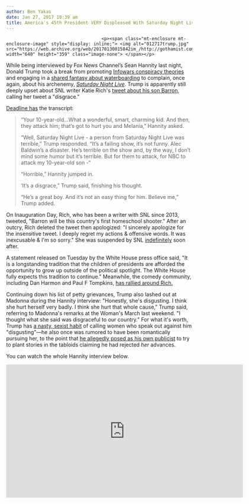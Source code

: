 ```yaml
---
author: Ben Yakas
date: Jan 27, 2017 10:39 am
title: America's 45th President VERY Displeased With Saturday Night Live, NBC, Madonna
---
```


	
										<p><span class="mt-enclosure mt-enclosure-image" style="display: inline;"> <img alt="012717trump.jpg" src="https://web.archive.org/web/20170130015842im_/http://gothamist.com/attachments/nyc_arts_john/012717trump.jpg" width="640" height="359" class="image-none"> </span></p>

<p>While being interviewed by Fox News Channel&#x2019;s Sean Hannity last night, Donald Trump took a break from promoting <a href="https://web.archive.org/web/20170130015842/http://nymag.com/daily/intelligencer/2017/01/trump-is-all-in-on-an-infowars-approved-voter-fraud-theory.html">Infowars conspiracy theories</a> and engaging in a <a href="https://web.archive.org/web/20170130015842/http://deadline.com/2017/01/donald-trump-sean-hannity-waterboarding-david-muir-kidnap-child-1201895285/">shared fantasy about waterboarding</a> to complain, once again, about his archenemy, <a href="https://web.archive.org/web/20170130015842/http://gothamist.com/tags/snl"><em>Saturday Night Live</em></a>. Trump is apparently still deeply upset about SNL writer Katie Rich&apos;s <a href="https://web.archive.org/web/20170130015842/http://gothamist.com/2017/01/23/snl_writer_suspended_indefinitely_a.php">tweet about his son Barron</a>, calling her tweet a &quot;disgrace.&quot; </p>

<p><a href="https://web.archive.org/web/20170130015842/http://deadline.com/2017/01/donald-trump-sean-hannity-saturday-night-live-attack-barron-disgrace-1201895245/">Deadline has</a> the transcript: </p>

<blockquote>&#x201C;Your 10-year-old&#x2026;What a wonderful, smart, charming kid. And then, they attack him; that&#x2019;s got to hurt you and Melania,&#x201D; Hannity asked.

<p>&#x201C;Well, Saturday Night Live - a person from Saturday Night Live was terrible,&#x201D; Trump responded. &#x201C;It&#x2019;s a failing show, it&#x2019;s not funny. Alec Baldwin&#x2019;s a disaster. He&#x2019;s terrible on the show and, by the way, I don&#x2019;t mind some humor but it&#x2019;s terrible. But for them to attack, for NBC to attack my 10-year-old son -&#x201C;</p>

<p>&#x201C;Horrible,&#x201D; Hannity jumped in.</p>

<p>&#x2018;It&#x2019;s a disgrace,&#x201D; Trump said, finishing his thought.</p>

<p>&#x201C;He&#x2019;s a great boy. And it&#x2019;s not an easy thing for him. Believe me,&#x201D; Trump added.</p></blockquote><p></p>

<p>On Inauguration Day, Rich, who has been a writer with SNL since 2013, tweeted, &quot;Barron will be this country&apos;s first homeschool shooter.&quot; After an outcry, Rich deleted the tweet then apologized: &quot;I sincerely apologize for the insensitive tweet. I deeply regret my actions &amp; offensive words. It was inexcusable &amp; I&apos;m so sorry.&quot; She was suspended by SNL <a href="https://web.archive.org/web/20170130015842/https://www.nytimes.com/2017/01/23/arts/television/katie-rich-snl-suspended-barron-trump-tweet.html">indefinitely</a> soon after. </p>

<p>A statement released on Tuesday by the White House press office said, &quot;It is a longstanding tradition that the children of presidents are afforded the opportunity to grow up outside of the political spotlight. The White House fully expects this tradition to continue.&quot; Meanwhile, the comedy community, including Dan Harmon and Paul F Tompkins, <a href="https://web.archive.org/web/20170130015842/http://www.vanityfair.com/hollywood/2017/01/snl-katie-rich-suspended-barron-trump-comedians">has rallied around Rich.</a></p>

<p>Continuing down his list of petty grievances, Trump also lashed out at Madonna during the Hannity interview: &quot;Honestly, she&apos;s disgusting. I think she hurt herself very badly. I think she hurt that whole cause,&quot; Trump said, referring to Madonna&apos;s remarks at the Woman&apos;s March last weekend. &quot;I thought what she said was disgraceful to our country.&quot; For what it&apos;s worth, Trump has <a href="https://web.archive.org/web/20170130015842/http://www.thedailybeast.com/articles/2017/01/27/donald-trump-didn-t-think-madonna-was-disgusting-when-he-lied-about-her-wanting-to-date-him.html?via=twitter_page">a nasty, sexist habit</a> of calling women who speak out against him &quot;disgusting&quot;&#x2014;he also once was rumored to have been romantically pursuing her, to the point that <a href="https://web.archive.org/web/20170130015842/https://www.washingtonpost.com/news/the-fix/wp/2016/05/16/donald-trumps-john-miller-interview-is-even-crazier-than-you-think/?utm_term=.7762e2f43304">he allegedly posed as his own publicist</a> to try to plant stories in the tabloids claiming he had rejected <em>her</em> advances. </p>

<p>You can watch the whole Hannity interview below.</p>

<p><iframe width="640" height="360" src="https://web.archive.org/web/20170130015842if_/https://www.youtube.com/embed/oxvbVgluV2E" frameborder="0" allowfullscreen></iframe></p>					
										
									
				